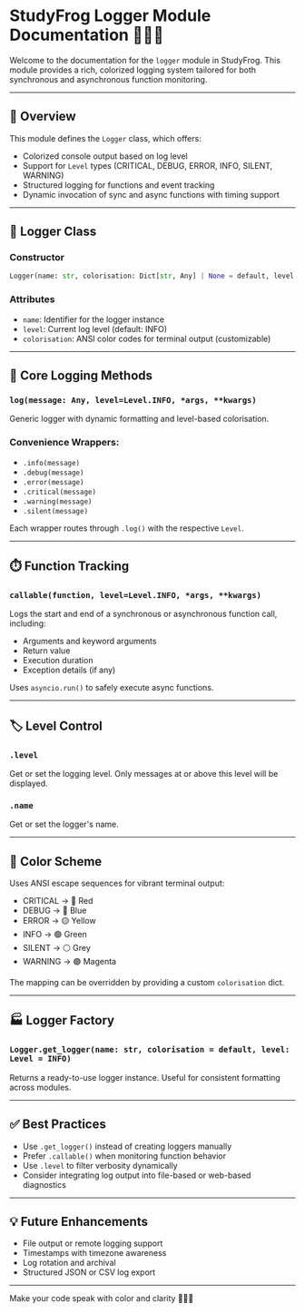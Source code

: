 # StudyFrog Logger Module Documentation 📢🧾🐸

Welcome to the documentation for the `logger` module in StudyFrog. This module provides a rich, colorized logging system tailored for both synchronous and asynchronous function monitoring.

---

## 📘 Overview
This module defines the `Logger` class, which offers:
- Colorized console output based on log level
- Support for `Level` types (CRITICAL, DEBUG, ERROR, INFO, SILENT, WARNING)
- Structured logging for functions and event tracking
- Dynamic invocation of sync and async functions with timing support

---

## 🧠 Logger Class

### Constructor
```python
Logger(name: str, colorisation: Dict[str, Any] | None = default, level: Level | None = INFO)
```

### Attributes
- `name`: Identifier for the logger instance
- `level`: Current log level (default: INFO)
- `colorisation`: ANSI color codes for terminal output (customizable)

---

## 🔧 Core Logging Methods

### `log(message: Any, level=Level.INFO, *args, **kwargs)`
Generic logger with dynamic formatting and level-based colorisation.

### Convenience Wrappers:
- `.info(message)`
- `.debug(message)`
- `.error(message)`
- `.critical(message)`
- `.warning(message)`
- `.silent(message)`

Each wrapper routes through `.log()` with the respective `Level`.

---

## ⏱️ Function Tracking

### `callable(function, level=Level.INFO, *args, **kwargs)`
Logs the start and end of a synchronous or asynchronous function call, including:
- Arguments and keyword arguments
- Return value
- Execution duration
- Exception details (if any)

Uses `asyncio.run()` to safely execute async functions.

---

## 🏷️ Level Control

### `.level`
Get or set the logging level. Only messages at or above this level will be displayed.

### `.name`
Get or set the logger's name.

---

## 🎨 Color Scheme
Uses ANSI escape sequences for vibrant terminal output:
- CRITICAL → 🔴 Red
- DEBUG → 🔵 Blue
- ERROR → 🟡 Yellow
- INFO → 🟢 Green
- SILENT → ⚪ Grey
- WARNING → 🟣 Magenta

The mapping can be overridden by providing a custom `colorisation` dict.

---

## 🏭 Logger Factory

### `Logger.get_logger(name: str, colorisation = default, level: Level = INFO)`
Returns a ready-to-use logger instance. Useful for consistent formatting across modules.

---

## ✅ Best Practices
- Use `.get_logger()` instead of creating loggers manually
- Prefer `.callable()` when monitoring function behavior
- Use `.level` to filter verbosity dynamically
- Consider integrating log output into file-based or web-based diagnostics

---

## 💡 Future Enhancements
- File output or remote logging support
- Timestamps with timezone awareness
- Log rotation and archival
- Structured JSON or CSV log export

---

Make your code speak with color and clarity 📢🌈🐸

